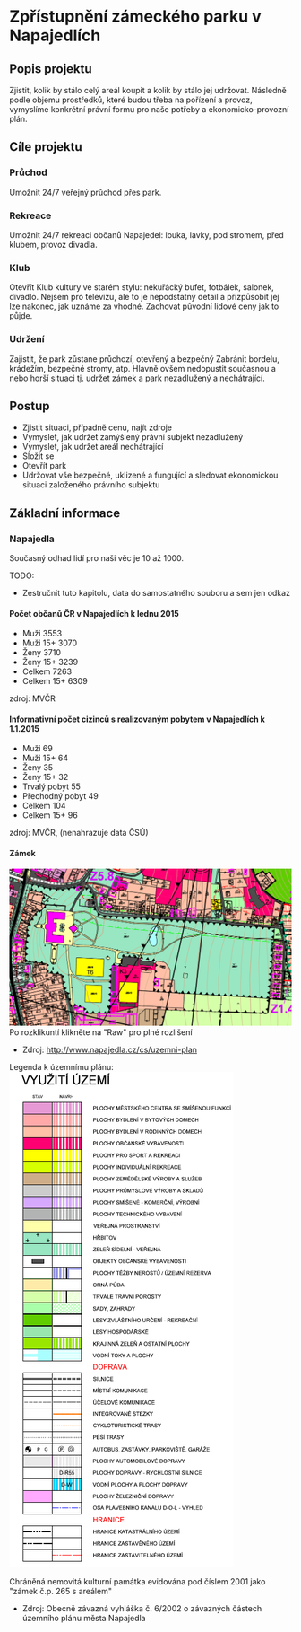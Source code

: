 Zpřístupnění zámeckého parku v Napajedlích
==========================================

Popis projektu
--------------

Zjistit, kolik by stálo celý areál koupit a kolik by stálo jej udržovat.
Následně podle objemu prostředků, které budou třeba na pořízení a provoz,
vymyslíme konkrétní právní formu pro naše potřeby a ekonomicko-provozní plán.

Cíle projektu
-------------

### Průchod
Umožnit 24/7 veřejný průchod přes park.

### Rekreace
Umožnit 24/7 rekreaci občanů Napajedel: louka, lavky, pod stromem,
před klubem, provoz divadla.

### Klub
Otevřít Klub kultury ve starém stylu: nekuřácký bufet, fotbálek,
salonek, divadlo. Nejsem pro televizu, ale to je nepodstatný
detail a přizpůsobit jej lze nakonec, jak uznáme za vhodné.
Zachovat původní lidové ceny jak to půjde.

### Udržení
Zajistit, že park zůstane průchozí, otevřený a bezpečný
Zabránit bordelu, krádežím, bezpečné stromy, atp. Hlavně ovšem
nedopustit současnou a nebo horší situaci tj. udržet zámek
a park nezadlužený a nechátrající.

Postup
------

* Zjistit situaci, případně cenu, najít zdroje
* Vymyslet, jak udržet zamýšlený právní subjekt nezadlužený
* Vymyslet, jak udržet areál nechátrající
* Složit se
* Otevřít park
* Udržovat vše bezpečné, uklizené a fungující a sledovat
ekonomickou situaci založeného právního subjektu


Základní informace
------------------

### Napajedla

Současný odhad lidí pro naši věc je 10 až 1000.

TODO:
* Zestručnit tuto kapitolu, data do samostatného souboru a sem jen odkaz

#### Počet občanů ČR v Napajedlích k lednu 2015

* Muži            3553
* Muži 15+        3070
* Ženy            3710
* Ženy 15+        3239
* Celkem          7263
* Celkem 15+      6309

zdroj: MVČR


#### Informativní počet cizinců s realizovaným pobytem v Napajedlích k 1.1.2015

* Muži              69
* Muži 15+          64
* Ženy              35
* Ženy 15+          32
* Trvalý pobyt      55
* Přechodný pobyt   49
* Celkem           104
* Celkem 15+        96

zdroj: MVČR, (nenahrazuje data ČSÚ)


#### Zámek

![uzemni_plan](UP_Napajedla_zamek.png)
Po rozklikuntí klikněte na "Raw" pro plné rozlišení
* Zdroj: http://www.napajedla.cz/cs/uzemni-plan

Legenda k územnímu plánu:
![uzemni_plan](UP_legenda.png)


Chráněná nemovitá kulturní památka evidována pod číslem 2001 jako "zámek č.p. 265 s areálem"
* Zdroj: Obecně závazná vyhláška č. 6/2002 o závazných částech územního plánu města Napajedla



